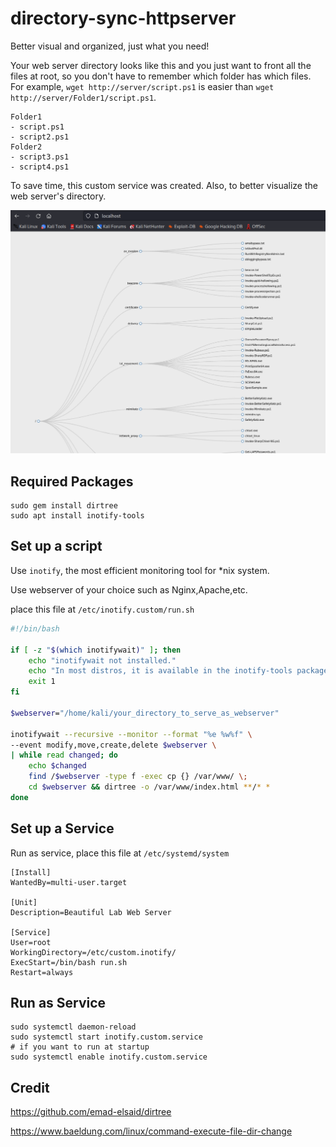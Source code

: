 # directory-sync-httpserver

Better visual and organized, just what you need!

Your web server directory looks like this and you just want to front all the files at root, so you don't have to remember which folder has which files. For example, `wget http://server/script.ps1` is easier than `wget http://server/Folder1/script.ps1`.

```
Folder1
- script.ps1
- script2.ps1
Folder2
- script3.ps1
- script4.ps1
```

To save time, this custom service was created.
Also, to better visualize the web server's directory.

![this](image.png)

## Required Packages

```
sudo gem install dirtree
sudo apt install inotify-tools
```

## Set up a script

Use `inotify`, the most efficient monitoring tool for *nix system.

Use webserver of your choice such as Nginx,Apache,etc. 

place this file at `/etc/inotify.custom/run.sh`


```bash
#!/bin/bash

if [ -z "$(which inotifywait)" ]; then
    echo "inotifywait not installed."
    echo "In most distros, it is available in the inotify-tools package."
    exit 1
fi

$webserver="/home/kali/your_directory_to_serve_as_webserver"

inotifywait --recursive --monitor --format "%e %w%f" \
--event modify,move,create,delete $webserver \
| while read changed; do
    echo $changed
    find /$webserver -type f -exec cp {} /var/www/ \;
    cd $webserver && dirtree -o /var/www/index.html **/* *
done
```

## Set up a Service

Run as service, place this file at `/etc/systemd/system`

```
[Install]
WantedBy=multi-user.target

[Unit]
Description=Beautiful Lab Web Server

[Service]
User=root
WorkingDirectory=/etc/custom.inotify/
ExecStart=/bin/bash run.sh
Restart=always
```

## Run as Service

```
sudo systemctl daemon-reload
sudo systemctl start inotify.custom.service
# if you want to run at startup
sudo systemctl enable inotify.custom.service
```

## Credit

https://github.com/emad-elsaid/dirtree

https://www.baeldung.com/linux/command-execute-file-dir-change
